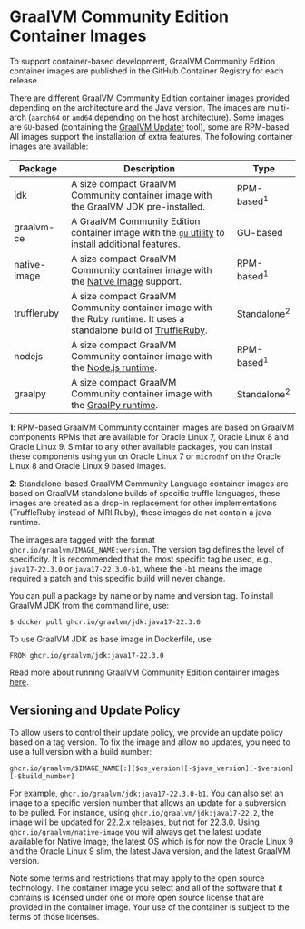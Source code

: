 # GraalVM Community Edition Container Images

To support container-based development, GraalVM Community Edition container images are published in the GitHub Container Registry for each release.

There are different GraalVM Community Edition container images provided depending on the architecture and the Java version.
The images are multi-arch (`aarch64` or `amd64` depending on the host architecture).
Some images are `GU`-based (containing the [GraalVM Updater](https://github.com/oracle/graal/blob/master/docs/reference-manual/graalvm-updater.md) tool), some are RPM-based.
All images support the installation of extra features. The following container images are available:

| Package      | Description                                                                                                                                                | Type      |
|--------------|------------------------------------------------------------------------------------------------------------------------------------------------------------|-----------|
| jdk          | A size compact GraalVM Community container image with the GraalVM JDK pre-installed.                                                                       | RPM-based<sup>1</sup> |
| graalvm-ce   | A GraalVM Community Edition container image with the [`gu` utility](https://www.graalvm.org/reference-manual/graalvm-updater/) to install additional features.                                                          | GU-based  |
| native-image | A size compact GraalVM Community container image with the [Native Image](https://www.graalvm.org/reference-manual/native-image) support.                   | RPM-based<sup>1</sup> |
| truffleruby  | A size compact GraalVM Community container image with the Ruby runtime. It uses a standalone build of [TruffleRuby](https://github.com/oracle/truffleruby/releases). | Standalone<sup>2</sup> |
| nodejs       | A size compact GraalVM Community container image with the [Node.js runtime](https://www.graalvm.org/reference-manual/js/NodeJS/).                          | RPM-based<sup>1</sup> |
| graalpy       | A size compact GraalVM Community container image with the [GraalPy runtime](https://www.graalvm.org/22.2/reference-manual/python/).                          | Standalone<sup>2</sup> |

**1**: RPM-based GraalVM Community container images are based on GraalVM components RPMs that are available for Oracle Linux 7, Oracle Linux 8 and Oracle Linux 9. Similar to any other available packages, you can install these components using `yum` on Oracle Linux 7 or `microdnf` on the Oracle Linux 8 and Oracle Linux 9 based images.

**2**: Standalone-based GraalVM Community Language container images are based on GraalVM standalone builds of specific truffle languages, these images are created as a drop-in replacement for other implementations (TruffleRuby instead of MRI Ruby), these images do not contain a java runtime.

The images are tagged with the format `ghcr.io/graalvm/IMAGE_NAME:version`.
The version tag defines the level of specificity.
It is recommended that the most specific tag be used, e.g., `java17-22.3.0` or `java17-22.3.0-b1`, where the `-b1` means the image required a patch and this specific build will never change.

You can pull a package by name or by name and version tag.
To install GraalVM JDK from the command line, use:
```
$ docker pull ghcr.io/graalvm/jdk:java17-22.3.0
```
To use GraalVM JDK as base image in Dockerfile, use:
```
FROM ghcr.io/graalvm/jdk:java17-22.3.0
```

Read more about running GraalVM Community Edition container images [here](https://www.graalvm.org/docs/getting-started/container-images).

## Versioning and Update Policy

To allow users to control their update policy, we provide an update policy based on a tag version.
To fix the image and allow no updates, you need to use a full version with a build number:
```
ghcr.io/graalvm/$IMAGE_NAME[:][$os_version][-$java_version][-$version][-$build_number]
```
For example, `ghcr.io/graalvm/jdk:java17-22.3.0-b1`.
You can also set an image to a specific version number that allows an update for a subversion to be pulled.
For instance, using `ghcr.io/graalvm/jdk:java17-22.2`, the image will be updated for 22.2.x releases, but not for 22.3.0.
Using `ghcr.io/graalvm/native-image` you will always get the latest update available for Native Image, the latest OS which is for now the Oracle Linux 9 and the Oracle Linux 9 slim, the latest Java version, and the latest GraalVM version.

Note some terms and restrictions that may apply to the open source technology.
The container image you select and all of the software that it contains is licensed under one or more open source license that are provided in the container image. Your use of the container is subject to the terms of those licenses.
